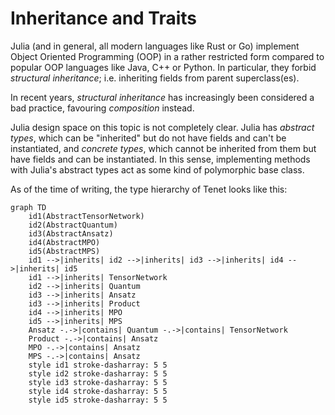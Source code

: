 # Inheritance and Traits

Julia (and in general, all modern languages like Rust or Go) implement Object Oriented Programming (OOP) in a rather restricted form compared to popular OOP languages like Java, C++ or Python.
In particular, they forbid _structural inheritance_; i.e. inheriting fields from parent superclass(es).

In recent years, _structural inheritance_ has increasingly been considered a bad practice, favouring _composition_ instead.

Julia design space on this topic is not completely clear. Julia has _abstract types_, which can be "inherited" but do not have fields and can't be instantiated, and _concrete types_, which cannot be inherited from them but have fields and can be instantiated. In this sense, implementing methods with Julia's abstract types act as some kind of polymorphic base class.

As of the time of writing, the type hierarchy of Tenet looks like this:

```mermaid
graph TD
    id1(AbstractTensorNetwork)
    id2(AbstractQuantum)
    id3(AbstractAnsatz)
    id4(AbstractMPO)
    id5(AbstractMPS)
    id1 -->|inherits| id2 -->|inherits| id3 -->|inherits| id4 -->|inherits| id5
    id1 -->|inherits| TensorNetwork
    id2 -->|inherits| Quantum
    id3 -->|inherits| Ansatz
    id3 -->|inherits| Product
    id4 -->|inherits| MPO
    id5 -->|inherits| MPS
    Ansatz -.->|contains| Quantum -.->|contains| TensorNetwork
    Product -.->|contains| Ansatz
    MPO -.->|contains| Ansatz
    MPS -.->|contains| Ansatz
    style id1 stroke-dasharray: 5 5
    style id2 stroke-dasharray: 5 5
    style id3 stroke-dasharray: 5 5
    style id4 stroke-dasharray: 5 5
    style id5 stroke-dasharray: 5 5
```
